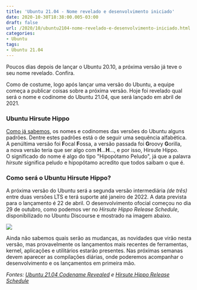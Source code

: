 ```yaml
---
title: 'Ubuntu 21.04 - Nome revelado e desenvolvimento iniciado'
date: 2020-10-30T18:38:00.005-03:00
draft: false
url: /2020/10/ubuntu2104-nome-revelado-e-desenvolvimento-iniciado.html
categories:
- Ubuntu
tags: 
- Ubuntu 21.04
---
```



Poucos dias depois de lançar o Ubuntu 20.10, a próxima versão já teve o seu nome revelado. Confira.

  
  
  
  
  
  
  

Como de costume, logo após lançar uma versão do Ubuntu, a equipe começa a publicar coisas sobre a próxima versão. Hoje foi revelado qual será o nome e codinome do Ubuntu 21.04, que será lançado em abril de 2021.  
  

### Ubuntu Hirsute Hippo

  
[Como já sabemos](https://info.wsouza.com.br/2019/03/ubuntu-como-funciona-politica-de-seu-ciclo-de-vida.html), os nomes e codinomes das versões do Ubuntu alguns padrões. Dentre estes padrões está o de seguir uma sequência alfabética. A penúltima versão foi **F**ocal **F**ossa, a versão passada foi **G**roovy **G**orilla,  
a nova versão teria que ser algo com **H**...**H**..., e por isso, Hirsute Hippo.  
O significado do nome é algo do tipo "Hipopótamo Peludo", já que a palavra _hirsute_ significa peludo e hipopótamo acredito que todos saibam o que é.  
  

### Como será o Ubuntu Hirsute Hippo?

  
A próxima versão do Ubuntu será a segunda versão intermediária _(de três)_ entre duas versões LTS e terá suporte até janeiro de 2022. A data prevista para o lançamento é 22 de abril. O desenvolvimento ofocial começou no dia 29 de outubro, como podemos ver no _Hirsute Hippo Release Schedule_, disponibilizado no Ubuntu Discourse e mostrado na imagem abaixo.  

[![](https://1.bp.blogspot.com/-jJ9VVyVAoLA/X5yA8EvglZI/AAAAAAAAQvU/n13zLd9A2rsgGVRXtH22ytFqBCF3jcByACNcBGAsYHQ/w410-h640/21.04_01.png)](https://1.bp.blogspot.com/-jJ9VVyVAoLA/X5yA8EvglZI/AAAAAAAAQvU/n13zLd9A2rsgGVRXtH22ytFqBCF3jcByACNcBGAsYHQ/s1103/21.04_01.png)

  
Ainda não sabemos quais serão as mudanças, as novidades que virão nesta versão, mas provavelmente os lançamentos mais recentes de ferramentas, kernel, aplicações e utilitários estarão presentes. Nas próximas semanas devem aparecer as compilações diárias, onde poderemos acompanhar o desenvolvimento e os lançamentos em primeira mão.  
  
  
_Fontes: [Ubuntu 21.04 Codename Revealed](https://www.omgubuntu.co.uk/2020/10/ubuntu-21-04-codename-revealed) e [Hirsute Hippo Release Schedule](https://discourse.ubuntu.com/t/hirsute-hippo-release-schedule/18539)_
